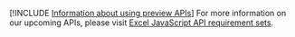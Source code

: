 [!INCLUDE [Information about using preview APIs](../includes/using-excel-preview-apis.md)]
For more information on our upcoming APIs, please visit [Excel JavaScript API requirement sets](../reference/requirement-sets/excel-api-requirement-sets.md#excel-javascript-preview-apis).